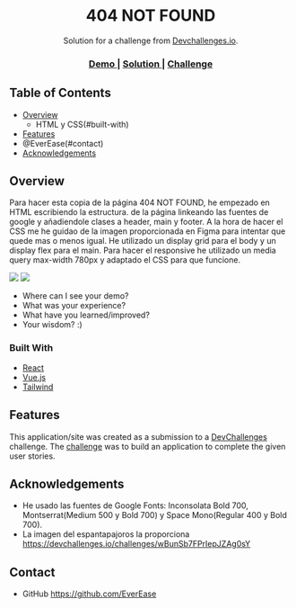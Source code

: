 <!-- Please update value in the {}  -->

<h1 align="center">404 NOT FOUND</h1>


<div align="center">
   Solution for a challenge from  <a href="http://devchallenges.io" target="_blank">Devchallenges.io</a>.
</div>

<div align="center">
  <h3>
    <a href="https://{your-demo-link.your-domain}">
      Demo
    </a>
    <span> | </span>
    <a href="https://{your-url-to-the-solution}">
      Solution
    </a>
    <span> | </span>
    <a href="https://devchallenges.io/challenges/wBunSb7FPrIepJZAg0sY">
      Challenge
    </a>
  </h3>
</div>

<!-- TABLE OF CONTENTS -->

## Table of Contents

- [Overview](#overview)
  - HTML y CSS(#built-with)
- [Features](#features)
- @EverEase(#contact)
- [Acknowledgements](#acknowledgements)

<!-- OVERVIEW -->

## Overview

Para hacer esta copia de la página 404 NOT FOUND, he empezado en HTML escribiendo la estructura. de la página linkeando las fuentes de google y añadiendole clases a header, main y footer. A la hora de hacer el CSS me he guidao de la imagen proporcionada en Figma para intentar que quede mas o menos igual. He utilizado un display grid para el body y un display flex para el main. Para hacer el responsive he utilizado un media query max-width 780px y adaptado el CSS para que funcione.

<img src= 404-not-found-master\404page.png>
<img src= 404-not-found-master\Responsive.png>

- Where can I see your demo?
- What was your experience?
- What have you learned/improved?
- Your wisdom? :)

### Built With

<!-- This section should list any major frameworks that you built your project using. Here are a few examples.-->

- [React](https://reactjs.org/)
- [Vue.js](https://vuejs.org/)
- [Tailwind](https://tailwindcss.com/)

## Features

<!-- List the features of your application or follow the template. Don't share the figma file here :) -->

This application/site was created as a submission to a [DevChallenges](https://devchallenges.io/challenges) challenge. The [challenge](https://devchallenges.io/challenges/wBunSb7FPrIepJZAg0sY) was to build an application to complete the given user stories.


## Acknowledgements

<!-- This section should list any articles or add-ons/plugins that helps you to complete the project. This is optional but it will help you in the future. For exmpale -->

- He usado las fuentes de Google Fonts: Inconsolata Bold 700, Montserrat(Medium 500 y Bold 700) y Space Mono(Regular 400 y Bold 700).
- La imagen del espantapajoros la proporciona https://devchallenges.io/challenges/wBunSb7FPrIepJZAg0sY


## Contact

- GitHub  https://github.com/EverEase

